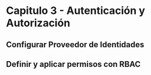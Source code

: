 # Capitulo 3 - Autenticación y Autorización

## Configurar Proveedor de Identidades

## Definir y aplicar permisos con RBAC